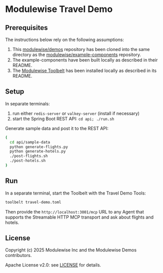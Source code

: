 # Modulewise Travel Demo

## Prerequisites

The instructions below rely on the following assumptions:

1. This [modulewise/demos](https://github.com/modulewise/demos)
repository has been cloned into the same directory as the
[modulewise/example-components](https://github.com/modulewise/example-components) repository.
2. The example-components have been built locally as described in their README.
3. The [Modulewise Toolbelt](https://github.com/modulewise/toolbelt) has
been installed locally as described in its README.

## Setup

In separate terminals:

1. run either `redis-server` or `valkey-server` (install if necessary)
2. start the Spring Boot REST API: `cd api; ./run.sh`

Generate sample data and post it to the REST API:

```sh
(
  cd api/sample-data
  python generate-flights.py
  python generate-hotels.py
  ./post-flights.sh
  ./post-hotels.sh
)
```

## Run

In a separate terminal, start the Toolbelt with the Travel Demo Tools:

```sh
toolbelt travel-demo.toml
```

Then provide the `http://localhost:3001/mcp` URL to any Agent that supports
the Streamable HTTP MCP transport and ask about flights and hotels.

## License

Copyright (c) 2025 Modulewise Inc and the Modulewise Demos contributors.

Apache License v2.0: see [LICENSE](./LICENSE) for details.
